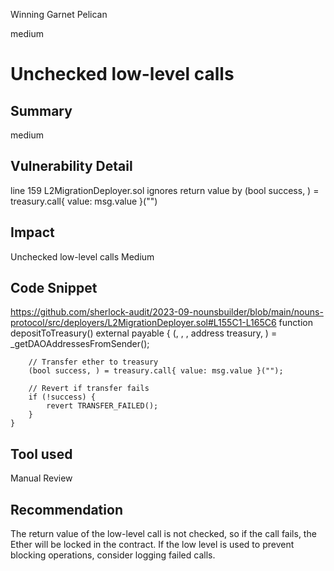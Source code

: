 Winning Garnet Pelican

medium

# Unchecked low-level calls

## Summary
medium
## Vulnerability Detail
line 159 L2MigrationDeployer.sol
ignores return value by      (bool success, ) = treasury.call{ value: msg.value }("")
## Impact
Unchecked low-level calls
Medium
## Code Snippet
https://github.com/sherlock-audit/2023-09-nounsbuilder/blob/main/nouns-protocol/src/deployers/L2MigrationDeployer.sol#L155C1-L165C6
    function depositToTreasury() external payable {
        (, , , address treasury, ) = _getDAOAddressesFromSender();

        // Transfer ether to treasury
        (bool success, ) = treasury.call{ value: msg.value }("");

        // Revert if transfer fails
        if (!success) {
            revert TRANSFER_FAILED();
        }
    }
## Tool used

Manual Review

## Recommendation
The return value of the low-level call is not checked, so if the call fails, the Ether will be locked in the contract. If the low level is used to prevent blocking operations, consider logging failed calls.